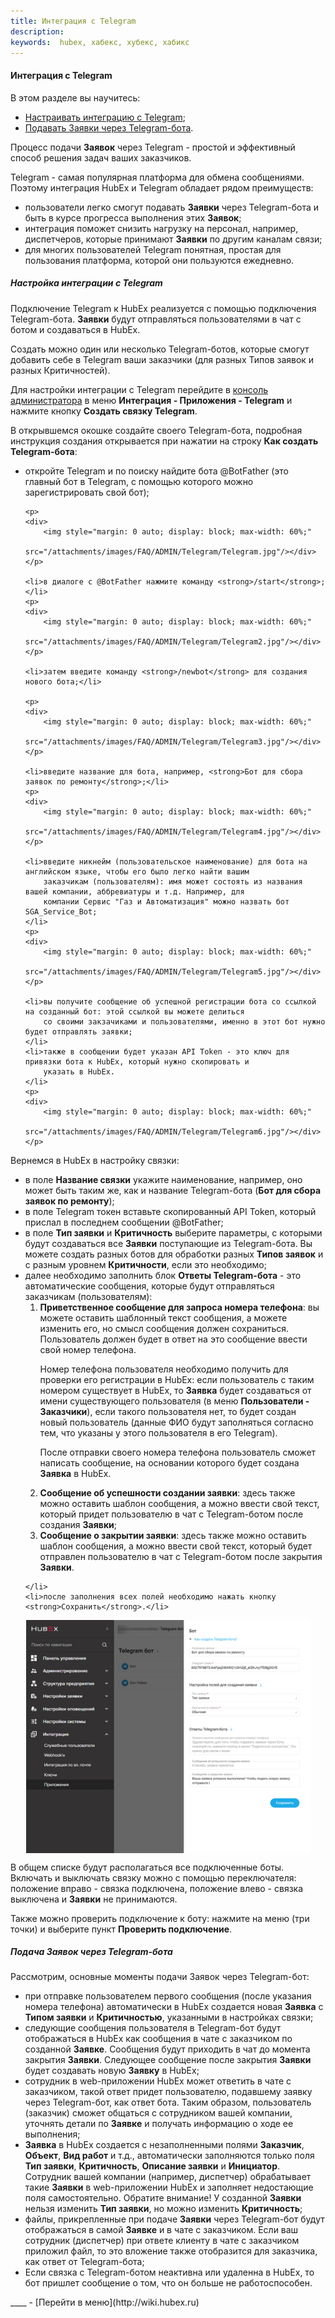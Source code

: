 ```yaml
---
title: Интеграция с Telegram
description:
keywords:  hubex, хабекс, хубекс, хабикс
---
```


#### Интеграция с Telegram
В этом разделе вы научитесь:
<html>
<meta charset="utf-8">
<ul>
    <li><a href="#telegramset">Настраивать интеграцию с Telegram</a>;</li>
    <li><a href="#createtick">Подавать Заявки через Telegram-бота</a>.</li>
</ul>
</html>
<body>
<p>Процесс подачи <strong>Заявок</strong> через Telegram - простой и эффективный способ решения задач ваших заказчиков.
</p>
<p>Telegram - самая популярная платформа для обмена сообщениями. Поэтому интеграция HubEx и Telegram обладает рядом
    преимуществ:</p>
<ul>
    <li>пользователи легко смогут подавать <strong>Заявки</strong> через Telegram-бота и быть в курсе прогресса
        выполнения этих <strong>Заявок</strong>;
    </li>
    <li>интеграция поможет снизить нагрузку на персонал, например, диспетчеров, которые принимают
        <strong>Заявки</strong> по другим
        каналам связи;
    </li>
    <li>для многих пользователей Telegram понятная, простая для пользования платформа, которой они пользуются
        ежедневно.
    </li>
</ul>
<h5 id="telegramset">Настройка интеграции с Telegram</h5>
<p>Подключение Telegram к HubEx реализуется с помощью подключения Telegram-бота. <strong>Заявки</strong> будут
    отправляться
    пользователями в чат с ботом и создаваться в HubEx.</p>
<p>Создать можно один или несколько Telegram-ботов, которые смогут добавить себе в Telegram ваши заказчики (для разных
    Типов заявок и разных Критичностей).</p>

<p>Для настройки интеграции с Telegram перейдите в <a href="">консоль администратора</a> в меню <strong>Интеграция -
    Приложения
    - Telegram</strong> и нажмите кнопку <strong>Создать связку Telegram</strong>.
</p>

<p>В открывшемся окошке создайте своего Telegram-бота, подробная инструкция создания открывается при нажатии на строку
    <strong>Как создать Telegram-бота</strong>:</p>
<ul>
    <li>откройте Telegram и по поиску найдите бота @BotFather (это главный бот в Telegram, с помощью которого можно
        зарегистрировать свой бот);
    </li>

    <p>
    <div>
        <img style="margin: 0 auto; display: block; max-width: 60%;"
             src="/attachments/images/FAQ/ADMIN/Telegram/Telegram.jpg"/></div>
    </p>

    <li>в диалоге с @BotFather нажмите команду <strong>/start</strong>;</li>
    <p>
    <div>
        <img style="margin: 0 auto; display: block; max-width: 60%;"
             src="/attachments/images/FAQ/ADMIN/Telegram/Telegram2.jpg"/></div>
    </p>

    <li>затем введите команду <strong>/newbot</strong> для создания нового бота;</li>

    <p>
    <div>
        <img style="margin: 0 auto; display: block; max-width: 60%;"
             src="/attachments/images/FAQ/ADMIN/Telegram/Telegram3.jpg"/></div>
    </p>

    <li>введите название для бота, например, <strong>Бот для сбора заявок по ремонту</strong>;</li>
    <p>
    <div>
        <img style="margin: 0 auto; display: block; max-width: 60%;"
             src="/attachments/images/FAQ/ADMIN/Telegram/Telegram4.jpg"/></div>
    </p>

    <li>введите никнейм (пользовательское наименование) для бота на английском языке, чтобы его было легко найти вашим
        заказчикам (пользователям): имя может состоять из названия вашей компании, аббревиатуры и т.д. Например, для
        компании Сервис "Газ и Автоматизация" можно назвать бот SGA_Service_Bot;
    </li>
    <p>
    <div>
        <img style="margin: 0 auto; display: block; max-width: 60%;"
             src="/attachments/images/FAQ/ADMIN/Telegram/Telegram5.jpg"/></div>
    </p>

    <li>вы получите сообщение об успешной регистрации бота со ссылкой на созданный бот: этой ссылкой вы можете делиться
        со своими закзачиками и пользователями, именно в этот бот нужно будет отправлять заявки;
    </li>
    <li>также в сообщении будет указан API Token - это ключ для привязки бота к HubEx, который нужно скопировать и
        указать в HubEx.
    </li>
    <p>
    <div>
        <img style="margin: 0 auto; display: block; max-width: 60%;"
             src="/attachments/images/FAQ/ADMIN/Telegram/Telegram6.jpg"/></div>
    </p>
</ul>

<p>Вернемся в HubEx в настройку связки:</p>
<ul>
    <li>в поле <strong>Название связки</strong> укажите наименование, например, оно может быть таким же, как и название
        Telegram-бота
        (<strong>Бот для сбора заявок по ремонту</strong>);
    </li>
    <li>в поле Telegram токен вставьте скопированный API Token, который прислал в последнем сообщении @BotFather;
    </li>
    <li>в поле <strong>Тип заявки</strong> и <strong>Критичность</strong> выберите параметры, с которыми будут
        создаваться все <strong>Заявки</strong> поступающие из
        Telegram-бота. Вы можете создать разных ботов для обработки разных <strong>Типов заявок</strong> и с разным
        уровнем <strong>Критичности</strong>, если это необходимо;
    </li>
    <li>далее необходимо заполнить блок <strong>Ответы Telegram-бота</strong> - это автоматические сообщения, которые
        будут отправляться
        заказчикам (пользователям):
        <ol>
            <li><strong>Приветственное сообщение для запроса номера телефона</strong>: вы можете оставить шаблонный
                текст сообщения, а
                можете
                изменить его, но смысл сообщения должен сохраниться. Пользователь должен будет в ответ на это сообщение
                ввести свой номер телефона.
                <p>Номер телефона пользователя необходимо получить для проверки его регистрации в HubEx: если
                    пользователь с таким номером существует в HubEx, то <strong>Заявка</strong> будет создаваться от
                    имени существующего
                    пользователя (в меню <strong>Пользователи - Заказчики</strong>), если такого пользователя нет, то
                    будет создан новый пользователь (данные ФИО будут
                    заполняться согласно тем, что указаны у этого пользователя в его Telegram).</p>
                <p>После отправки своего номера телефона пользователь сможет написать сообщение, на основании которого
                    будет создана <strong>Заявка</strong> в HubEx.</p>
            </li>
            <li><strong>Сообщение об успешности создании заявки</strong>: здесь также можно оставить шаблон сообщения, а
                можно ввести
                свой текст, который придет пользователю
                в чат с Telegram-ботом после создания <strong>Заявки</strong>;
            </li>
            <li><strong>Сообщение о закрытии заявки</strong>: здесь также можно оставить шаблон сообщения, а можно ввести
                свой текст,
                который будет отправлен пользователю в
                чат с Telegram-ботом после закрытия <strong>Заявки</strong>.
            </li>
        </ol>

    </li>
    <li>после заполнения всех полей необходимо нажать кнопку <strong>Сохранить</strong>.</li>
</ul>

<p>
<div>
    <img style="margin: 0 auto; display: block; max-width: 90%;"
         src="/attachments/images/FAQ/ADMIN/Telegram/Telegram6.jpg"/></div>
</p>

<p>В общем списке будут располагаться все подключенные боты. Включать и выключать связку можно с помощью переключателя:
    положение вправо - связка подключена, положение влево - связка выключена и <strong>Заявки</strong> не принимаются.
</p>
<p>Также можно проверить подключение к боту: нажмите на меню (три точки) и выберите пункт <strong>Проверить
    подключение</strong>.</p>


<h5 id="createtick">Подача Заявок через Telegram-бота</h5>

<p>Рассмотрим, основные моменты подачи Заявок через Telegram-бот:</p>
<ul>
    <li>при отправке пользователем первого сообщения (после указания номера телефона) автоматически в HubEx создается
        новая <strong>Заявка</strong> с
        <strong>Типом заявки</strong> и <strong>Критичностью</strong>, указанными в настройках связки;
    </li>
    <li>следующие сообщения пользователя в Telegram-бот будут отображаться в HubEx как сообщения в чате с заказчиком по
        созданной
        <strong>Заявке</strong>. Сообщения будут приходить в чат до момента закрытия <strong>Заявки</strong>. Следующее
        сообщение после закрытия <strong>Заявки</strong>
        будет создавать новую <strong>Заявку</strong> в HubEx;
    </li>
    <li>сотрудник в web-приложении HubEx может ответить в чате с заказчиком, такой ответ придет пользователю,
        подавшему заявку через Telegram-бот, как ответ бота. Таким образом, пользователь (заказчик) сможет общаться с
        сотрудником вашей компании, уточнять детали по <strong>Заявке</strong> и получать информацию о ходе ее
        выполнения;
    </li>
    <li><strong>Заявка</strong> в HubEx создается с незаполненными полями <strong>Заказчик</strong>,
        <strong>Объект</strong>, <strong>Вид работ</strong> и т.д., автоматически заполняются
        только поля <strong>Тип
            заявки</strong>, <strong>Критичность</strong>, <strong>Описание заявки</strong> и <strong>Инициатор</strong>.
        Сотрудник вашей компании (например, диспетчер) обрабатывает
        такие <strong>Заявки</strong> в
        web-приложении HubEx и заполняет недостающие поля самостоятельно. Обратите внимание! У созданной <strong>Заявки</strong> нельзя
        изменить <strong>Тип заявки</strong>, но можно изменить <strong>Критичность</strong>;
    </li>
    <li>файлы, прикрепленные при подаче <strong>Заявки</strong> через Telegram-бот будут отображаться в самой <strong>Заявке</strong> и в чате с
        заказчиком. Если ваш сотрудник (диспетчер) при ответе клиенту в чате с заказчиком приложил файл, то это вложение
        также
        отобразится для заказчика, как ответ от Telegram-бота;
    </li>
    <li>Если связка с Telegram-ботом неактивна или удаленна в HubEx, то бот пришлет сообщение о том, что он больше не
        работоспособен.
    </li>
</ul>


<!-- <p>Здесь будет пример</p>-->

</body>
____
- [Перейти в меню](http://wiki.hubex.ru)
